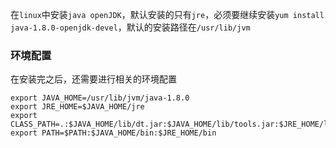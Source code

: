 在`linux`中安装`java openJDK`，默认安装的只有`jre`，必须要继续安装`yum install java-1.8.0-openjdk-devel`，默认的安装路径在`/usr/lib/jvm`

### 环境配置

在安装完之后，还需要进行相关的环境配置

```
export JAVA_HOME=/usr/lib/jvm/java-1.8.0
export JRE_HOME=$JAVA_HOME/jre
export CLASS_PATH=.:$JAVA_HOME/lib/dt.jar:$JAVA_HOME/lib/tools.jar:$JRE_HOME/lib
export PATH=$PATH:$JAVA_HOME/bin:$JRE_HOME/bin
```